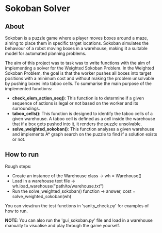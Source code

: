 # Sokoban Solver

## About
Sokoban is a puzzle game where a player moves boxes around a maze, aiming to place them in specific target locations. Sokoban simulates the behaviour of a robot moving boxes in a warehouse, making it a suitable model for automated planning problems. 

The aim of this project was to task was to write functions with the aim of implementing a solver for the Weighted Sokoban Problem. In the Weighted Sokoban Problem, the goal is that the worker pushes all boxes into target positions with a minimum cost and without making the problem unsolvable by pushing boxes into taboo cells. To summarise the main purpose of the implemented functions:
* **check_elem_action_seq()**: This function is to determine if a given sequence of actions is legal or not based on the worker and its surroundings.
* **taboo_cells()**: This function is designed to identify the taboo cells of a given warehouse. A taboo cell is defined as a cell inside the warehouse that if a box gets pushed into it, it renders the puzzle unsolvable.
* **solve_weighted_sokoban()**: This function analyses a given warehouse and implements A* graph search on the puzzle to find if a solution exists or not.

## How to run
Rough steps:
* Create an instance of the Warehouse class -> wh = Warehouse()
* Load in a warehouse text file -> wh.load_warehouse("path/to/warehouse.txt")
* Run the solve_weighted_sokoban() function -> answer, cost = solve_weighted_sokoban(wh)

You can view/run the test functions in 'sanity_check.py' for examples of how to run.

**NOTE**: You can also run the 'gui_sokoban.py' file and load in a warehouse manually to visualise and play through the game yourself.
